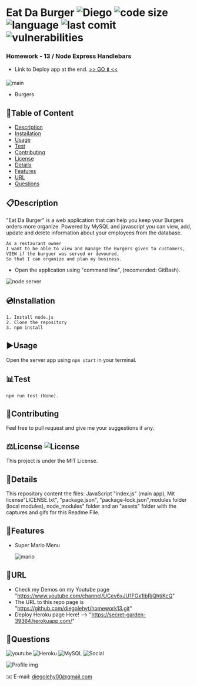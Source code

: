 # Eat Da Burger ![Diego](https://img.shields.io/badge/version-v1.0.0-yellow) ![code size](https://img.shields.io/github/languages/code-size/diegolehyt/homework13) ![language](https://img.shields.io/github/languages/top/diegolehyt/homework13) ![last comit](https://img.shields.io/github/last-commit/diegolehyt/homework13) ![vulnerabilities](https://img.shields.io/snyk/vulnerabilities/github/diegolehyt/homework13) 
### Homework - 13 / Node Express Handlebars

- Link to Deploy app at the end. [>> GO ⬇️ <<](#url)

![main](images/1.gif)

- Burgers


## 📌Table of Content

* [Description](#description)
* [Installation](#installation)
* [Usage](#usage)
* [Test](#test)
* [Contributing](#contributing)
* [License](#license)
* [Details](#details)
* [Features](#features)
* [URL](#url)
* [Questions](#questions)

## 📋Description
"Eat Da Burger" is a web application that can help you keep your Burgers orders more organize. Powered by MySQL and javascript you can view, add, update and delete information about your employees from the database.
```
As a restaurant owner
I want to be able to view and manage the Burgers given to customers,
VIEW if the burguer was served or devoured,
So that I can organize and plan my business.
```
- Open the application using "command line", (recomended: GitBash).

![node server](assets/1.png)


## 💿Installation
    1. Install node.js  
    2. Clone the repository
    3. npm install

## ▶️Usage
Open the server app using ```npm start``` in your terminal.   

## 📊Test
 ```
 npm run test (None).
 ```


## 🤝Contributing
Feel free to pull request and give me your suggestions if any.
          
## ⚖️License  ![License](https://img.shields.io/github/license/diegolehyt/homework12)
This project is under the MIT License.

## 📑Details

This repository content the files: JavaScript "index.js" (main app), Mit license"LICENSE.txt", "package.json", "package-lock.json",modules folder (local modules), node_modules" folder and an "assets" folder with the captures and gifs for this Readme File.

## 📀Features
- Super Mario Menu

  ![mario](assets/2.png)

## 🔗URL  

- Check my Demos on my Youtube page "https://www.youtube.com/channel/UCev6xJU1FGx1IbRjQhtjKcQ"
- The URL to this repo page is "https://github.com/diegolehyt/homework13.git"
- Deploy Heroku page Here! --> "https://secret-garden-39364.herokuapp.com/"

## 👤Questions  
![youtube](https://img.shields.io/badge/YouTube-red?style=flat&logo=youtube)  ![Heroku](https://img.shields.io/badge/Heroku-purple?style=flat&logo=heroku)  ![MySQL](https://img.shields.io/badge/MySQL-9cf?style=flat&logo=mysql)  ![Social](https://img.shields.io/github/followers/diegolehyt?style=social) 

![Profile img](https://avatars1.githubusercontent.com/u/59458188?v=4)

✉️ E-mail: diegolehy00@gmail.com
